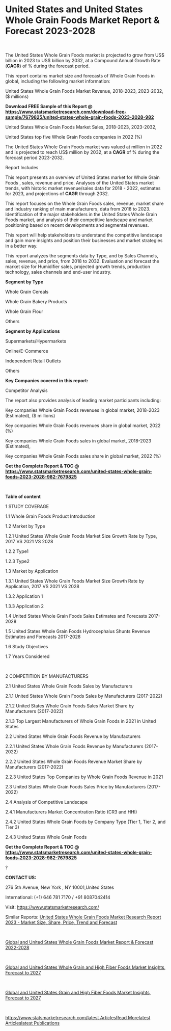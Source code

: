 <h1>United States and United States Whole Grain Foods Market Report & Forecast 2023-2028</h1><br/><p>The United States Whole Grain Foods market is projected to grow from US$ billion in 2023 to US$ billion by 2032, at a Compound Annual Growth Rate (<strong>CAGR</strong>) of % during the forecast period.</p>
 
 
 
 <p>This report contains market size and forecasts of Whole Grain Foods in global, including the following market information:</p>
 
 
 
 <p>United States Whole Grain Foods Market Revenue, 2018-2023, 2023-2032, ($ millions)</p>
 
 
 
 <p><strong>Download FREE Sample of this Report @ <a href="https://www.statsmarketresearch.com/download-free-sample/7679825/united-states-whole-grain-foods-2023-2028-982">https://www.statsmarketresearch.com/download-free-sample/7679825/united-states-whole-grain-foods-2023-2028-982</a></strong></p>
 
 
 
 <p>United States Whole Grain Foods Market Sales, 2018-2023, 2023-2032,</p>
 
 
 
 <p>United States top five Whole Grain Foods companies in 2022 (%)</p>
 
 
 
 <p>The United States Whole Grain Foods market was valued at million in 2022 and is projected to reach US$ million by 2032, at a <strong>CAGR</strong> of % during the forecast period 2023-2032.</p>
 
 
 
 <p>Report Includes</p>
 
 
 
 <p>This report presents an overview of United States market for Whole Grain Foods , sales, revenue and price. Analyses of the United States market trends, with historic market revenue/sales data for 2018 - 2022, estimates for 2023, and projections of <strong>CAGR</strong> through 2032.</p>
 
 
 
 <p>This report focuses on the Whole Grain Foods sales, revenue, market share and industry ranking of main manufacturers, data from 2018 to 2023. Identification of the major stakeholders in the United States Whole Grain Foods market, and analysis of their competitive landscape and market positioning based on recent developments and segmental revenues.</p>
 
 
 
 <p>This report will help stakeholders to understand the competitive landscape and gain more insights and position their businesses and market strategies in a better way.</p>
 
 
 
 <p>This report analyzes the segments data by Type, and by Sales Channels, sales, revenue, and price, from 2018 to 2032. Evaluation and forecast the market size for Humidifier sales, projected growth trends, production technology, sales channels and end-user industry.</p>
 
 
 
 <p><strong>Segment by Type</strong></p>
 
 
 
 <p>Whole Grain Cereals</p>
 
 
 
 <p>Whole Grain Bakery Products</p>
 
 
 
 <p>Whole Grain Flour</p>
 
 
 
 <p>Others</p>
 
 
 
 <p><strong>Segment <strong><strong>by Applications</strong></strong></strong></p>
 
 
 
 <p>Supermarkets/Hypermarkets</p>
 
 
 
 <p>Online/E-Commerce</p>
 
 
 
 <p>Independent Retail Outlets</p>
 
 
 
 <p>Others</p>
 
 
 
 <p><strong>Key Companies covered in this report:</strong></p>
 
 
 
 <p>Competitor Analysis</p>
 
 
 
 <p>The report also provides analysis of leading market participants including:</p>
 
 
 
 <p>Key companies Whole Grain Foods revenues in global market, 2018-2023 (Estimated), ($ millions)</p>
 
 
 
 <p>Key companies Whole Grain Foods revenues share in global market, 2022 (%)</p>
 
 
 
 <p>Key companies Whole Grain Foods sales in global market, 2018-2023 (Estimated),</p>
 
 
 
 <p>Key companies Whole Grain Foods sales share in global market, 2022 (%)</p>
 
 
 
 <div><b>Get the Complete Report & TOC @ <a href="https://www.statsmarketresearch.com/united-states-whole-grain-foods-2023-2028-982-7679825">https://www.statsmarketresearch.com/united-states-whole-grain-foods-2023-2028-982-7679825</a></b></div>
 
 
 
 <p><br />
 
 <b>Table of content</b></p>
 
 
 
 <p>1 STUDY COVERAGE<br />
 
 1.1 Whole Grain Foods Product Introduction<br />
 
 1.2 Market by Type<br />
 
 1.2.1 United States Whole Grain Foods Market Size Growth Rate by Type, 2017 VS 2021 VS 2028<br />
 
 1.2.2 Type1<br />
 
 1.2.3 Type2<br />
 
 1.3 Market by Application<br />
 
 1.3.1 United States Whole Grain Foods Market Size Growth Rate by Application, 2017 VS 2021 VS 2028<br />
 
 1.3.2 Application 1<br />
 
 1.3.3 Application 2<br />
 
 1.4 United States Whole Grain Foods Sales Estimates and Forecasts 2017-2028<br />
 
 1.5 United States Whole Grain Foods Hydrocephalus Shunts Revenue Estimates and Forecasts 2017-2028<br />
 
 1.6 Study Objectives<br />
 
 1.7 Years Considered<br />
 
 <br />
 
 2 COMPETITION BY MANUFACTURERS<br />
 
 2.1 United States Whole Grain Foods Sales by Manufacturers<br />
 
 2.1.1 United States Whole Grain Foods Sales by Manufacturers (2017-2022)<br />
 
 2.1.2 United States Whole Grain Foods Sales Market Share by Manufacturers (2017-2022)<br />
 
 2.1.3 Top Largest Manufacturers of Whole Grain Foods in 2021 in United States<br />
 
 2.2 United States Whole Grain Foods Revenue by Manufacturers<br />
 
 2.2.1 United States Whole Grain Foods Revenue by Manufacturers (2017-2022)<br />
 
 2.2.2 United States Whole Grain Foods Revenue Market Share by Manufacturers (2017-2022)<br />
 
 2.2.3 United States Top Companies by Whole Grain Foods Revenue in 2021<br />
 
 2.3 United States Whole Grain Foods Sales Price by Manufacturers (2017-2022)<br />
 
 2.4 Analysis of Competitive Landscape<br />
 
 2.4.1 Manufacturers Market Concentration Ratio (CR3 and HHI)<br />
 
 2.4.2 United States Whole Grain Foods by Company Type (Tier 1, Tier 2, and Tier 3)<br />
 
 2.4.3 United States Whole Grain Foods</p>
 
 
 
 <div><b>Get the Complete Report & TOC @ <a href="https://www.statsmarketresearch.com/united-states-whole-grain-foods-2023-2028-982-7679825">https://www.statsmarketresearch.com/united-states-whole-grain-foods-2023-2028-982-7679825</a></b></div>
 
 
 
 <p>? </p>
 
 
 
 <p><b>CONTACT US:</b><br />
 
 276 5th Avenue, New York , NY 10001,United States<br />
 
 International: (+1) 646 781 7170 / +91 8087042414<br />
 
 Visit: <a href="https://www.statsmarketresearch.com/">https://www.statsmarketresearch.com/</a><br />
 
 Similar Reports: <a href="https://www.statsmarketresearch.com/united-states-whole-grain-foods-2023-2028-982-7679825">United States Whole Grain Foods Market Research Report 2023 - Market Size, Share, Price, Trend and Forecast</a><br />
 
 <br />
 
 <a href="https://www.statsmarketresearch.com/united-states-whole-grain-foods-2023-2028-982-7679825">Global and United States Whole Grain Foods Market Report & Forecast 2022-2028</a><br />
 
 <br />
 
 <a href="https://www.statsmarketresearch.com/united-states-whole-grain-foods-2023-2028-982-7679825">Global and United States Whole Grain and High Fiber Foods Market Insights, Forecast to 2027</a><br />
 
 <br />
 
 <a href="https://www.statsmarketresearch.com/united-states-whole-grain-foods-2023-2028-982-7679825">Global and United States Grain and High Fiber Foods Market Insights, Forecast to 2027</a><br />
 
 <br />
 
 <a href="https://gyeongbokgung.com">https://www.statsmarketresearch.com/</a><a href="https://hallyeomaritime.com">latest Articles</a><a href="https://jingwansa.com">Read More</a><a href="https://nguoiviet.jp/">latest Articles</a><a href="https://www.intelmarketresearch.com/">latest Publications</a></p>
